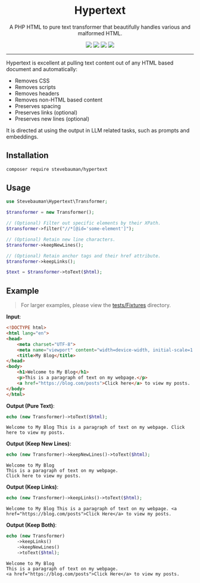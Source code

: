<h1 align="center">Hypertext</h1>

<p align="center">
A PHP HTML to pure text transformer that beautifully handles various and malformed HTML.
</p>

<p align="center">
<a href="https://github.com/stevebauman/hypertext/actions" target="_blank"><img src="https://img.shields.io/github/actions/workflow/status/stevebauman/hypertext/run-tests.yml?branch=master&style=flat-square"/></a>
<a href="https://packagist.org/packages/stevebauman/hypertext" target="_blank"><img src="https://img.shields.io/packagist/v/stevebauman/hypertext.svg?style=flat-square"/></a>
<a href="https://packagist.org/packages/stevebauman/hypertext" target="_blank"><img src="https://img.shields.io/packagist/dt/stevebauman/hypertext.svg?style=flat-square"/></a>
<a href="https://packagist.org/packages/stevebauman/hypertext" target="_blank"><img src="https://img.shields.io/packagist/l/stevebauman/hypertext.svg?style=flat-square"/></a>
</p>

---

Hypertext is excellent at pulling text content out of any HTML based document and automatically:

- Removes CSS
- Removes scripts
- Removes headers
- Removes non-HTML based content
- Preserves spacing 
- Preserves links (optional)
- Preserves new lines (optional)

It is directed at using the output in LLM related tasks, such as prompts and embeddings.

## Installation

```bash
composer require stevebauman/hypertext
```

## Usage

```php
use Stevebauman\Hypertext\Transformer;

$transformer = new Transformer();

// (Optional) Filter out specific elements by their XPath.
$transformer->filter("//*[@id='some-element']");

// (Optional) Retain new line characters.
$transformer->keepNewLines();

// (Optional) Retain anchor tags and their href attribute.
$transformer->keepLinks();

$text = $transformer->toText($html);
```

## Example

> For larger examples, please view the [tests/Fixtures](https://github.com/stevebauman/hypertext/tree/master/tests/Fixtures) directory.

**Input**:

```html
<!DOCTYPE html>
<html lang="en">
<head>
    <meta charset="UTF-8">
    <meta name="viewport" content="width=device-width, initial-scale=1.0">
    <title>My Blog</title>
</head>
<body>
    <h1>Welcome to My Blog</h1>
    <p>This is a paragraph of text on my webpage.</p>
    <a href="https://blog.com/posts">Click here</a> to view my posts.
</body>
</html>
```

**Output (Pure Text)**:

```php
echo (new Transformer)->toText($html);
```

```text
Welcome to My Blog This is a paragraph of text on my webpage. Click here to view my posts.
```

**Output (Keep New Lines)**:

```php
echo (new Transformer)->keepNewLines()->toText($html);
```

```text
Welcome to My Blog
This is a paragraph of text on my webpage.
Click here to view my posts.
```

**Output (Keep Links)**:

```php
echo (new Transformer)->keepLinks()->toText($html);
```

```text
Welcome to My Blog This is a paragraph of text on my webpage. <a href="https://blog.com/posts">Click Here</a> to view my posts.
```

**Output (Keep Both)**:

```php
echo (new Transformer)
    ->keepLinks()
    ->keepNewLines()
    ->toText($html);
```

```text
Welcome to My Blog
This is a paragraph of text on my webpage.
<a href="https://blog.com/posts">Click Here</a> to view my posts.
```
